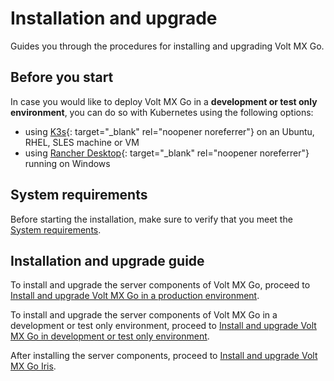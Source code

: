 # Installation and upgrade

Guides you through the procedures for installing and upgrading Volt MX Go.

## Before you start


In case you would like to deploy Volt MX Go in a **development or test only environment**, you can do so with Kubernetes using the following options:

- using [K3s](https://docs.k3s.io){: target="_blank" rel="noopener noreferrer"} on an Ubuntu, RHEL, SLES machine or VM
- using [Rancher Desktop](https://docs.rancherdesktop.io){: target="_blank" rel="noopener noreferrer"} running on Windows

## System requirements
Before starting the installation, make sure to verify that you meet the [System requirements](sysreq.md).

## Installation and upgrade guide

To install and upgrade the server components of Volt MX Go, proceed to [Install and upgrade Volt MX Go in a production environment](prerequisite.md).

To install and upgrade the server components of Volt MX Go in a development or test only environment, proceed to [Install and upgrade Volt MX Go in development or test only environment](containerdeployment.md).

After installing the server components, proceed to [Install and upgrade Volt MX Go Iris](installiris.md). 
